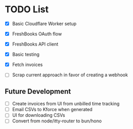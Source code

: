 # TODO List

- [x] Basic Cloudflare Worker setup
- [x] FreshBooks OAuth flow
- [x] FreshBooks API client
- [x] Basic testing
- [x] Fetch invoices
- [ ] Scrap current approach in favor of creating a webhook


## Future Development

- [ ] Create invoices from UI from unbilled time tracking
- [ ] Email CSVs to Kforce when generated
- [ ] UI for downloading CSVs
- [ ] Convert from node/itty-router to bun/hono
